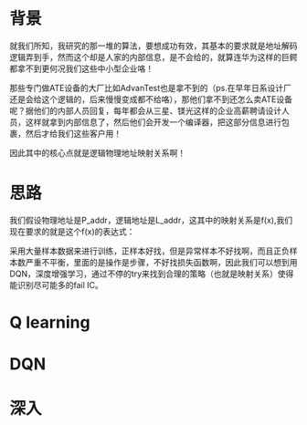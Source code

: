 # 背景
就我们所知，我研究的那一堆的算法，要想成功有效，其基本的要求就是地址解码逻辑弄到手，然而这个却是人家的内部信息，是不会给的，就算连华为这样的巨鳄都拿不到更何况我们这些中小型企业咯！

那些专门做ATE设备的大厂比如AdvanTest也是拿不到的（ps.在早年日系设计厂还是会给这个逻辑的，后来慢慢变成都不给咯），那他们拿不到还怎么卖ATE设备呢？据他们的内部人员回复，每年都会从三星、镁光这样的企业高薪聘请设计人员，这样就拿到内部信息了，然后他们会开发一个编译器，把这部分信息进行包裹，然后才给我们这些客户用！

因此其中的核心点就是逻辑物理地址映射关系啊！

# 思路
我们假设物理地址是P_addr，逻辑地址是L_addr，这其中的映射关系是f(x),我们现在要求的就是这个f(x)的表达式：

采用大量样本数据来进行训练，正样本好找，但是异常样本不好找啊，而且正负样本数严重不平衡，里面的是操作是步骤，不好找损失函数啊，因此我们可以想到用DQN，深度增强学习，通过不停的try来找到合理的策略（也就是映射关系）使得能识别尽可能多的fail IC。

# Q learning

# DQN

# 深入

